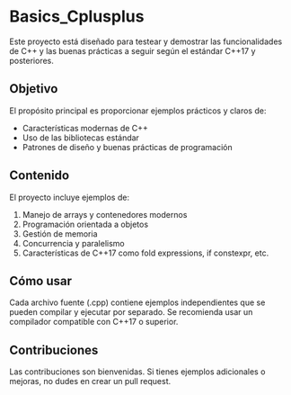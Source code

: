 # Basics_Cplusplus

Este proyecto está diseñado para testear y demostrar las funcionalidades de C++ y las buenas prácticas a seguir según el estándar C++17 y posteriores.

## Objetivo

El propósito principal es proporcionar ejemplos prácticos y claros de:

- Características modernas de C++
- Uso de las bibliotecas estándar
- Patrones de diseño y buenas prácticas de programación

## Contenido

El proyecto incluye ejemplos de:

1. Manejo de arrays y contenedores modernos
2. Programación orientada a objetos
3. Gestión de memoria
4. Concurrencia y paralelismo
5. Características de C++17 como fold expressions, if constexpr, etc.

## Cómo usar

Cada archivo fuente (.cpp) contiene ejemplos independientes que se pueden compilar y ejecutar por separado. Se recomienda usar un compilador compatible con C++17 o superior.

## Contribuciones

Las contribuciones son bienvenidas. Si tienes ejemplos adicionales o mejoras, no dudes en crear un pull request.
